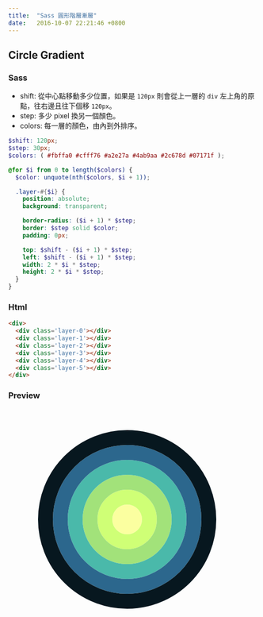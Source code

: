 ```yaml
---
title:  "Sass 圓形階層漸層"
date:   2016-10-07 22:21:46 +0800
---
```


## Circle Gradient

### Sass

- shift: 從中心點移動多少位置，如果是 `120px` 則會從上一層的 `div` 左上角的原點，往右邊且往下個移 `120px`。
- step: 多少 pixel 換另一個顏色。
- colors: 每一層的顏色，由內到外排序。

```scss
$shift: 120px;
$step: 30px;
$colors: ( #fbffa0 #cfff76 #a2e27a #4ab9aa #2c678d #07171f );

@for $i from 0 to length($colors) {
  $color: unquote(nth($colors, $i + 1));

  .layer-#{$i} {
    position: absolute;
    background: transparent;

    border-radius: ($i + 1) * $step;
    border: $step solid $color;
    padding: 0px;

    top: $shift - ($i + 1) * $step;
    left: $shift - ($i + 1) * $step;
    width: 2 * $i * $step;
    height: 2 * $i * $step;
  }
}
```

### Html

```html
<div>
  <div class='layer-0'></div>
  <div class='layer-1'></div>
  <div class='layer-2'></div>
  <div class='layer-3'></div>
  <div class='layer-4'></div>
  <div class='layer-5'></div>
</div>
```

<!--excerpt-->

### Preview

<style>
.layer-0 {
  position: absolute;
  background: transparent;
  border-radius: 30px;
  border: 30px solid #fbffa0;
  padding: 0px;
  top: 90px;
  left: 90px;
  width: 0px;
  height: 0px;
}

.layer-1 {
  position: absolute;
  background: transparent;
  border-radius: 60px;
  border: 30px solid #cfff76;
  padding: 0px;
  top: 60px;
  left: 60px;
  width: 60px;
  height: 60px;
}

.layer-2 {
  position: absolute;
  background: transparent;
  border-radius: 90px;
  border: 30px solid #a2e27a;
  padding: 0px;
  top: 30px;
  left: 30px;
  width: 120px;
  height: 120px;
}

.layer-3 {
  position: absolute;
  background: transparent;
  border-radius: 120px;
  border: 30px solid #4ab9aa;
  padding: 0px;
  top: 0px;
  left: 0px;
  width: 180px;
  height: 180px;
}

.layer-4 {
  position: absolute;
  background: transparent;
  border-radius: 150px;
  border: 30px solid #2c678d;
  padding: 0px;
  top: -30px;
  left: -30px;
  width: 240px;
  height: 240px;
}

.layer-5 {
  position: absolute;
  background: transparent;
  border-radius: 180px;
  border: 30px solid #07171f;
  padding: 0px;
  top: -60px;
  left: -60px;
  width: 300px;
  height: 300px;
}

.layer {
  position: relative;
  height: 330px;
  margin: 120px 0 0 120px;
}
</style>

<div class='layer'>
  <div class='layer-0'></div>
  <div class='layer-1'></div>
  <div class='layer-2'></div>
  <div class='layer-3'></div>
  <div class='layer-4'></div>
  <div class='layer-5'></div>
</div>
